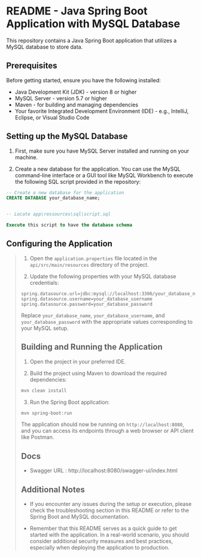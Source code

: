 # README - Java Spring Boot Application with MySQL Database

This repository contains a Java Spring Boot application that utilizes a MySQL database to store data.

## Prerequisites

Before getting started, ensure you have the following installed:

- Java Development Kit (JDK) - version 8 or higher
- MySQL Server - version 5.7 or higher
- Maven - for building and managing dependencies
- Your favorite Integrated Development Environment (IDE) - e.g., IntelliJ, Eclipse, or Visual Studio Code

## Setting up the MySQL Database

1. First, make sure you have MySQL Server installed and running on your machine.

2. Create a new database for the application. You can use the MySQL command-line interface or a GUI tool like MySQL Workbench to execute the following SQL script provided in the repository:

```sql
-- Create a new database for the application
CREATE DATABASE your_database_name;


-- Locate app\ressources\sql\script.sql

Execute this script to have the database schema

```
## Configuring the Application

>
> 1. Open the `application.properties` file located in the `api/src/main/resources` directory of the project.
>
> 2. Update the following properties with your MySQL database credentials:
>
> ```properties
> spring.datasource.url=jdbc:mysql://localhost:3306/your_database_name
> spring.datasource.username=your_database_username
> spring.datasource.password=your_database_password
> ```
>
> Replace `your_database_name`, `your_database_username`, and `your_database_password` with the appropriate values corresponding to your MySQL setup.
>
> ## Building and Running the Application
>
> 1. Open the project in your preferred IDE.
>
> 2. Build the project using Maven to download the required dependencies:
>
> ```bash
> mvn clean install
> ```
>
> 3. Run the Spring Boot application:
>
> ```bash
> mvn spring-boot:run
> ```
>
> The application should now be running on `http://localhost:8080`, and you can access its endpoints through a web browser or API client like Postman.
>
> ## Docs
> - Swagger URL : http://localhost:8080/swagger-ui/index.html
> 
> ## Additional Notes
>
> - If you encounter any issues during the setup or execution, please check the troubleshooting section in this README or refer to the Spring Boot and MySQL documentation.
>
> - Remember that this README serves as a quick guide to get started with the application. In a real-world scenario, you should consider additional security measures and best practices, especially when deploying the application to production.
